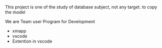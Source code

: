 This project is one of the study of database subject, not any target. to copy the model

We are Team user Program for Development

- xmapp
- vscode
- Extention in vscode
